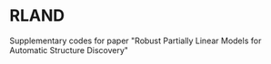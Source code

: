 # RLAND
Supplementary codes for paper "Robust Partially Linear Models for Automatic Structure Discovery"
